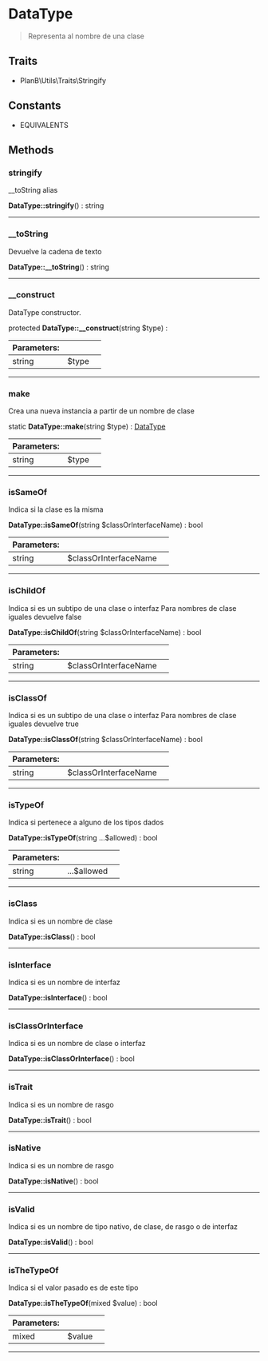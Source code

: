 
                                                                                                                                            
    
# DataType


> Representa al nombre de una clase
>
> 


## Traits
- PlanB\Utils\Traits\Stringify


## Constants
- EQUIVALENTS




## Methods

### stringify
__toString alias


**DataType::stringify**() : string



---


### __toString
Devuelve la cadena de texto


**DataType::__toString**() : string



---


### __construct
DataType constructor.


protected **DataType::__construct**(string $type) : 


|Parameters: | | |
| --- | --- | --- |
|string |$type |  |

---


### make
Crea una nueva instancia a partir de un nombre de clase


static **DataType::make**(string $type) : [DataType](../../../DataType.md)


|Parameters: | | |
| --- | --- | --- |
|string |$type |  |

---


### isSameOf
Indica si la clase es la misma


**DataType::isSameOf**(string $classOrInterfaceName) : bool


|Parameters: | | |
| --- | --- | --- |
|string |$classOrInterfaceName |  |

---


### isChildOf
Indica si es un subtipo de una clase o interfaz
Para nombres de clase iguales devuelve false

**DataType::isChildOf**(string $classOrInterfaceName) : bool


|Parameters: | | |
| --- | --- | --- |
|string |$classOrInterfaceName |  |

---


### isClassOf
Indica si es un subtipo de una clase o interfaz
Para nombres de clase iguales devuelve true

**DataType::isClassOf**(string $classOrInterfaceName) : bool


|Parameters: | | |
| --- | --- | --- |
|string |$classOrInterfaceName |  |

---


### isTypeOf
Indica si pertenece a alguno de los tipos dados


**DataType::isTypeOf**(string ...$allowed) : bool


|Parameters: | | |
| --- | --- | --- |
|string |...$allowed |  |

---


### isClass
Indica si es un nombre de clase


**DataType::isClass**() : bool



---


### isInterface
Indica si es un nombre de interfaz


**DataType::isInterface**() : bool



---


### isClassOrInterface
Indica si es un nombre de clase o interfaz


**DataType::isClassOrInterface**() : bool



---


### isTrait
Indica si es un nombre de rasgo


**DataType::isTrait**() : bool



---


### isNative
Indica si es un nombre de rasgo


**DataType::isNative**() : bool



---


### isValid
Indica si es un nombre de tipo nativo, de clase, de rasgo o de interfaz


**DataType::isValid**() : bool



---


### isTheTypeOf
Indica si el valor pasado es de este tipo


**DataType::isTheTypeOf**(mixed $value) : bool


|Parameters: | | |
| --- | --- | --- |
|mixed |$value |  |

---


                                                                                                                                                                                                                                                                                                                                                                                                            
    
                                                                                                                                                                                                                                                                             
                